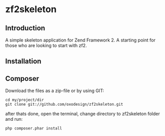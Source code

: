zf2skeleton
===========

Introduction
------------
A simple skeleton application for Zend Framework 2. A starting point for those who are looking to start with zf2.

Installation
------------

Composer
----------------------
Download the files as a zip-file or by using GIT:

    cd my/project/dir
    git clone git://github.com/oxodesign/zf2skeleton.git

after thats done, open the terminal, change directory to zf2skeleton folder and run:

    php composer.phar install